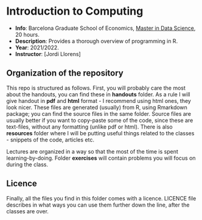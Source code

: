 # Introduction to Computing

- **Info**: Barcelona Graduate School of Economics, [Master in Data Science](https://www.barcelonagse.eu/study/masters-programs/finance), 20 hours.  
- **Description**: Provides a thorough overview of programming in R.  
- **Year**: 2021/2022.  
- **Instructor**: [Jordi Llorens]  


## Organization of the repository

This repo is structured as follows. First, you will probably care the most about the handouts, you can find these in **handouts** folder. As a rule I will give handout in **pdf** and **html** format - I recommend using html ones, they look nicer. These files are generated (usually) from R, using Rmarkdown package; you can find the source files in the same folder. Source files are usually better if you want to copy-paste some of the code, since these are text-files, without any formatting (unlike pdf or html). There is also **resources** folder where I will be putting useful things related to the classes - snippets of the code, articles etc. 

Lectures are organized in a way so that the most of the time is spent learning-by-doing. Folder **exercises** will contain problems you will focus on during the class.


## Licence 

Finally, all the files you find in this folder comes with a licence. LICENCE file describes in what ways you can use them further down the line, after the classes are over.
